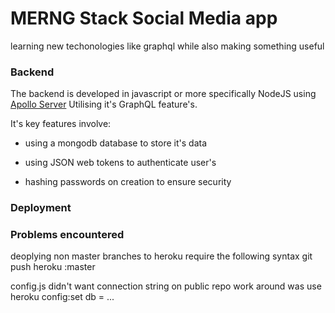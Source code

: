 # MERNG Stack Social Media app
 learning new techonologies like graphql while also making something useful

### Backend 

The backend is developed in javascript or more specifically NodeJS using [Apollo Server](https://www.apollographql.com/) Utilising it's GraphQL feature's.

It's key features involve:

- using a mongodb database to store it's data

- using JSON web tokens to authenticate user's

- hashing passwords on creation to ensure security

### Deployment

### Problems encountered

deoplying non master branches to heroku require the following syntax git push heroku <branchname>:master

config.js didn't want connection string on public repo work around was use heroku config:set db = ...